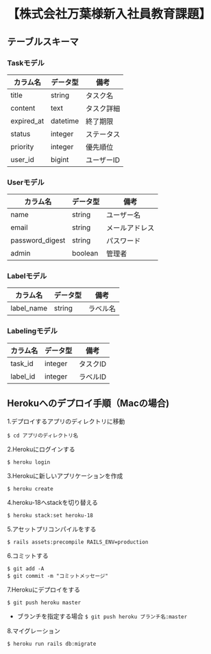 # 【株式会社万葉様新入社員教育課題】


## テーブルスキーマ

### Taskモデル
| カラム名 | データ型 | 備考 |
| - | - | - |
| title | string | タスク名 |
| content | text | タスク詳細 |
| expired_at | datetime | 終了期限 |
| status | integer | ステータス |
| priority | integer | 優先順位 |
| user_id | bigint | ユーザーID |

### Userモデル
| カラム名 | データ型 | 備考 |
| - | - | - |
| name | string | ユーザー名 |
| email | string | メールアドレス |
| password_digest | string | パスワード |
| admin | boolean | 管理者 |

### Labelモデル
| カラム名 | データ型 | 備考 |
| - | - | - |
| label_name | string | ラベル名 |

### Labelingモデル
| カラム名 | データ型 | 備考 |
| - | - | - |
| task_id | integer | タスクID |
| label_id | integer | ラベルID |



## Herokuへのデプロイ手順（Macの場合)

1.デプロイするアプリのディレクトリに移動
```
$ cd アプリのディレクトリ名
```

2.Herokuにログインする
```
$ heroku login
```

3.Herokuに新しいアプリケーションを作成
```
$ heroku create
```

4.heroku-18へstackを切り替える
```
$ heroku stack:set heroku-18
```

5.アセットプリコンパイルをする
```
$ rails assets:precompile RAILS_ENV=production
```

6.コミットする
```
$ git add -A
$ git commit -m "コミットメッセージ"
```

7.Herokuにデプロイをする
```
$ git push heroku master
```

- ブランチを指定する場合 `$ git push heroku ブランチ名:master`

8.マイグレーション
```
$ heroku run rails db:migrate
```
